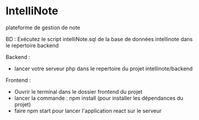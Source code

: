 # IntelliNote
plateforme de gestion de note

BD :
Exécutez le script intelliNote.sql de la base de données intellinote dans le repertoire backend

Backend :
- lancer votre serveur php dans le repertoire du projet intellinote/backend

Frontend :
- Ouvrir le terminal dans le dossier frontend du projet
- lancer la commande : npm install (pour installer les dépendances du projet)
- faire npm start pour lancer l'application react sur le serveur
